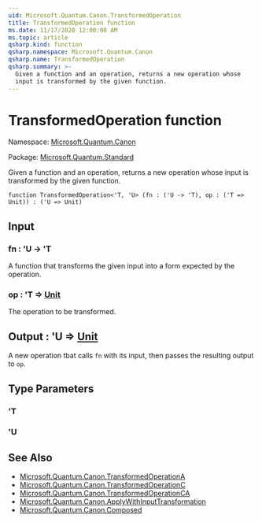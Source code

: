 ```yaml
---
uid: Microsoft.Quantum.Canon.TransformedOperation
title: TransformedOperation function
ms.date: 11/17/2020 12:00:00 AM
ms.topic: article
qsharp.kind: function
qsharp.namespace: Microsoft.Quantum.Canon
qsharp.name: TransformedOperation
qsharp.summary: >-
  Given a function and an operation, returns a new operation whose
  input is transformed by the given function.
---
```


# TransformedOperation function

Namespace: [Microsoft.Quantum.Canon](xref:Microsoft.Quantum.Canon)

Package: [Microsoft.Quantum.Standard](https://nuget.org/packages/Microsoft.Quantum.Standard)


Given a function and an operation, returns a new operation whoseinput is transformed by the given function.

```qsharp
function TransformedOperation<'T, 'U> (fn : ('U -> 'T), op : ('T => Unit)) : ('U => Unit)
```


## Input

### fn : 'U -> 'T

A function that transforms the given input into a form expected by theoperation.


### op : 'T => [Unit](xref:microsoft.quantum.lang-ref.unit) 

The operation to be transformed.



## Output : 'U => [Unit](xref:microsoft.quantum.lang-ref.unit) 

A new operation tbat calls `fn` with its input, then passes theresulting output to `op`.

## Type Parameters

### 'T


### 'U



## See Also

- [Microsoft.Quantum.Canon.TransformedOperationA](xref:Microsoft.Quantum.Canon.TransformedOperationA)
- [Microsoft.Quantum.Canon.TransformedOperationC](xref:Microsoft.Quantum.Canon.TransformedOperationC)
- [Microsoft.Quantum.Canon.TransformedOperationCA](xref:Microsoft.Quantum.Canon.TransformedOperationCA)
- [Microsoft.Quantum.Canon.ApplyWithInputTransformation](xref:Microsoft.Quantum.Canon.ApplyWithInputTransformation)
- [Microsoft.Quantum.Canon.Composed](xref:Microsoft.Quantum.Canon.Composed)